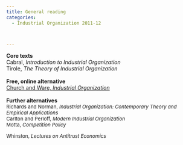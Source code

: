 ```yaml
---
title: General reading
categories:
  - Industrial Organization 2011-12



---
```

<b>Core texts</b><br />Cabral, <i>Introduction to Industrial Organization</i><br />Tirole, <i>The Theory of Industrial Organization</i><br /><br /><b>Free, online alternative</b><br /><a href="http://works.bepress.com/cgi/viewcontent.cgi?article=1022&amp;context=jeffrey_church">Church and Ware, <i>Industrial Organization</i></a><br /><br /><b>Further alternatives</b><span style="font-size: small;">&nbsp;</span><br /><span style="font-size: small;">Richards and </span><span style="font-size: small;">Norman, <i>Industrial Organization: Contemporary Theory and Empirical Applications</i><i><br /></i></span><span style="font-size: small;">Carlton and Perloff, <i>Modern Industrial Organization</i><i><br /></i></span><span style="font-size: small;">Motta, <i>Competition Policy</i></span><br /><div><span style="font-family: inherit; font-size: small;">Whinston, <i>Lectures on Antitrust Economics</i></span></div>